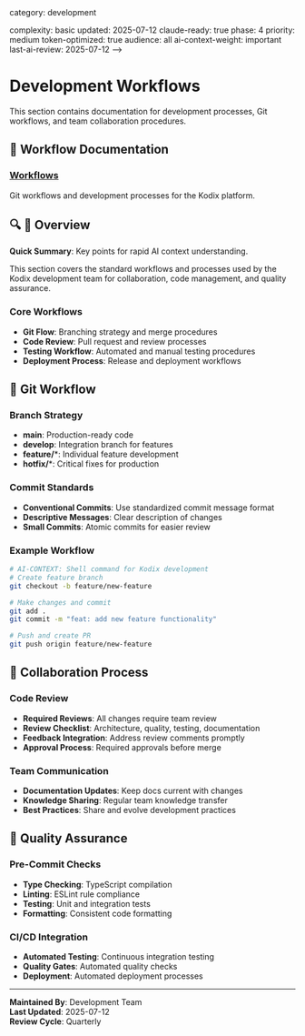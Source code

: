 <!-- AI-METADATA:
<!-- AI-CONTEXT-PRIORITY: always-include="false" summary-threshold="high" -->category: development
complexity: basic
updated: 2025-07-12
claude-ready: true
phase: 4
priority: medium
token-optimized: true
audience: all
ai-context-weight: important
last-ai-review: 2025-07-12
-->

# Development Workflows

This section contains documentation for development processes, Git workflows, and team collaboration procedures.

## 📁 Workflow Documentation

### [Workflows](./workflows.md)
Git workflows and development processes for the Kodix platform.

## 🔍 🎯 Overview

<!-- AI-COMPRESS: strategy="summary" max-tokens="150" -->
**Quick Summary**: Key points for rapid AI context understanding.
<!-- /AI-COMPRESS -->
This section covers the standard workflows and processes used by the Kodix development team for collaboration, code management, and quality assurance.

### Core Workflows
- **Git Flow**: Branching strategy and merge procedures
- **Code Review**: Pull request and review processes
- **Testing Workflow**: Automated and manual testing procedures
- **Deployment Process**: Release and deployment workflows

## 🔄 Git Workflow

### Branch Strategy
- **main**: Production-ready code
- **develop**: Integration branch for features
- **feature/***: Individual feature development
- **hotfix/***: Critical fixes for production

### Commit Standards
- **Conventional Commits**: Use standardized commit message format
- **Descriptive Messages**: Clear description of changes
- **Small Commits**: Atomic commits for easier review

### Example Workflow
<!-- AI-CODE-BLOCK: shell-command -->
<!-- AI-CODE-OPTIMIZATION: language="bash" context="kodix-development" -->
```bash
# AI-CONTEXT: Shell command for Kodix development
# Create feature branch
git checkout -b feature/new-feature

# Make changes and commit
git add .
git commit -m "feat: add new feature functionality"

# Push and create PR
git push origin feature/new-feature
```
<!-- /AI-CODE-OPTIMIZATION -->
<!-- /AI-CODE-BLOCK -->

## 👥 Collaboration Process

### Code Review
- **Required Reviews**: All changes require team review
- **Review Checklist**: Architecture, quality, testing, documentation
- **Feedback Integration**: Address review comments promptly
- **Approval Process**: Required approvals before merge

### Team Communication
- **Documentation Updates**: Keep docs current with changes
- **Knowledge Sharing**: Regular team knowledge transfer
- **Best Practices**: Share and evolve development practices

## 🧪 Quality Assurance

### Pre-Commit Checks
- **Type Checking**: TypeScript compilation
- **Linting**: ESLint rule compliance
- **Testing**: Unit and integration tests
- **Formatting**: Consistent code formatting

### CI/CD Integration
- **Automated Testing**: Continuous integration testing
- **Quality Gates**: Automated quality checks
- **Deployment**: Automated deployment processes

---

**Maintained By**: Development Team  
**Last Updated**: 2025-07-12  
**Review Cycle**: Quarterly
